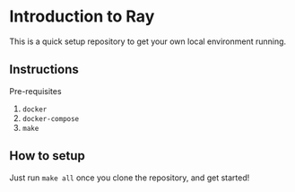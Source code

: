 # Introduction to Ray

This is a quick setup repository to get your own local environment running.

## Instructions

Pre-requisites
1. `docker`
2. `docker-compose`
3. `make`

## How to setup

Just run `make all` once you clone the repository, and get started!